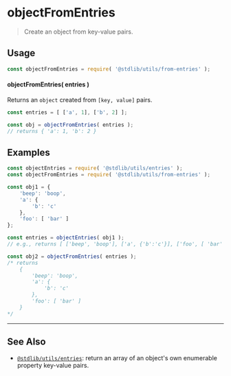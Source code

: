 <!--

@license Apache-2.0

Copyright (c) 2018 The Stdlib Authors.

Licensed under the Apache License, Version 2.0 (the "License");
you may not use this file except in compliance with the License.
You may obtain a copy of the License at

   http://www.apache.org/licenses/LICENSE-2.0

Unless required by applicable law or agreed to in writing, software
distributed under the License is distributed on an "AS IS" BASIS,
WITHOUT WARRANTIES OR CONDITIONS OF ANY KIND, either express or implied.
See the License for the specific language governing permissions and
limitations under the License.

-->

# objectFromEntries

> Create an object from key-value pairs.

<section class="usage">

## Usage

```javascript
const objectFromEntries = require( '@stdlib/utils/from-entries' );
```

#### objectFromEntries( entries )

Returns an `object` created from `[key, value]` pairs.

```javascript
const entries = [ ['a', 1], ['b', 2] ];

const obj = objectFromEntries( entries );
// returns { 'a': 1, 'b': 2 }
```

</section>

<!-- /.usage -->

<section class="notes">

</section>

<!-- /.notes -->

<section class="examples">

## Examples

<!-- eslint no-undef: "error" -->

```javascript
const objectEntries = require( '@stdlib/utils/entries' );
const objectFromEntries = require( '@stdlib/utils/from-entries' );

const obj1 = {
    'beep': 'boop',
    'a': {
        'b': 'c'
    },
    'foo': [ 'bar' ]
};

const entries = objectEntries( obj1 );
// e.g., returns [ ['beep', 'boop'], ['a', {'b':'c'}], ['foo', [ 'bar' ]] ]

const obj2 = objectFromEntries( entries );
/* returns
    {
        'beep': 'boop',
        'a': {
            'b': 'c'
        },
        'foo': [ 'bar' ]
    }
*/
```

</section>

<!-- /.examples -->

<!-- Section for related `stdlib` packages. Do not manually edit this section, as it is automatically populated. -->

<section class="related">

* * *

## See Also

-   <span class="package-name">[`@stdlib/utils/entries`][@stdlib/utils/entries]</span><span class="delimiter">: </span><span class="description">return an array of an object's own enumerable property key-value pairs.</span>

</section>

<!-- /.related -->

<!-- Section for all links. Make sure to keep an empty line after the `section` element and another before the `/section` close. -->

<section class="links">

<!-- <related-links> -->

[@stdlib/utils/entries]: https://github.com/stdlib-js/stdlib/tree/develop/lib/node_modules/%40stdlib/utils/entries

<!-- </related-links> -->

</section>

<!-- /.links -->
